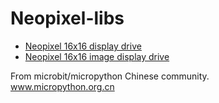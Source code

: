 # Neopixel-libs


* [Neopixel 16x16 display drive](neo_16x16)
* [Neopixel 16x16 image display drive](neo_16x16_img)

From microbit/micropython Chinese community.  
www.micropython.org.cn

